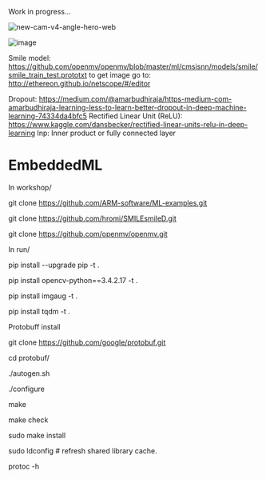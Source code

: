 Work in progress...

![new-cam-v4-angle-hero-web](https://user-images.githubusercontent.com/42873333/45641403-543a1000-baad-11e8-82cd-893eab810436.jpg)

![image](https://user-images.githubusercontent.com/42873333/45641345-1e952700-baad-11e8-8d45-bc8b053aa5b2.png)

Smile model: https://github.com/openmv/openmv/blob/master/ml/cmsisnn/models/smile/smile_train_test.prototxt
to get image go to: http://ethereon.github.io/netscope/#/editor

Dropout: https://medium.com/@amarbudhiraja/https-medium-com-amarbudhiraja-learning-less-to-learn-better-dropout-in-deep-machine-learning-74334da4bfc5
Rectified Linear Unit (ReLU): https://www.kaggle.com/dansbecker/rectified-linear-units-relu-in-deep-learning
Inp: Inner product or fully connected layer

# EmbeddedML
In workshop/

git clone https://github.com/ARM-software/ML-examples.git

git clone https://github.com/hromi/SMILEsmileD.git

git clone https://github.com/openmv/openmv.git

In run/

pip install --upgrade pip -t .

pip install opencv-python==3.4.2.17 -t .

pip install imgaug -t .

pip install tqdm -t .

Protobuff install

git clone https://github.com/google/protobuf.git

cd protobuf/

./autogen.sh

./configure

make

make check

sudo make install

sudo ldconfig # refresh shared library cache.

protoc -h
